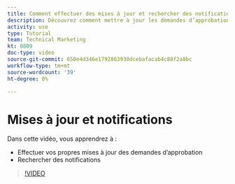 ```yaml
---
title: Comment effectuer des mises à jour et rechercher des notifications
description: Découvrez comment mettre à jour les demandes d’approbation et trouver vos notifications.
activity: use
type: Tutorial
team: Technical Marketing
kt: 8809
doc-type: video
source-git-commit: 650e4d346e1792863930dcebafacab4c88f2a8bc
workflow-type: tm+mt
source-wordcount: '39'
ht-degree: 0%

---
```


# Mises à jour et notifications

Dans cette vidéo, vous apprendrez à :

* Effectuer vos propres mises à jour des demandes d’approbation
* Rechercher des notifications

>[!VIDEO](https://video.tv.adobe.com/v/335109/?quality=12&learn=on)

<!---
learn more URLS
Tag others on updates
Update work
--->

